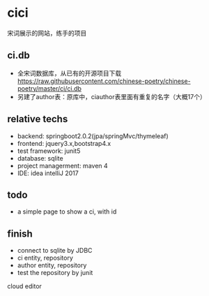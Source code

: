 # cici
宋词展示的网站，练手的项目

## ci.db
- 全宋词数据库，从已有的开源项目下载
https://raw.githubusercontent.com/chinese-poetry/chinese-poetry/master/ci/ci.db
- 另建了author表：原库中，ciauthor表里面有重复的名字（大概17个）

## relative techs
- backend: springboot2.0.2(jpa/springMvc/thymeleaf)
- frontend: jquery3.x,bootstrap4.x
- test framework: junit5
- database: sqlite
- project managerment: maven 4
- IDE: idea intelliJ 2017

## todo
- a simple page to show a ci, with id

## finish
- connect to sqlite by JDBC
- ci entity, repository
- author entity, repository
- test the repository by junit


cloud editor